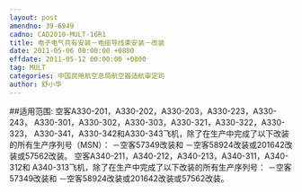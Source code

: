 ```yaml
---
layout: post
amendno: 39-6949
cadno: CAD2010-MULT-16R1
title: 电子电气共有安装－电缆导线束安装－改装
date: 2011-05-06 00:00:00 +0800
effdate: 2011-05-12 00:00:00 +0800
tag: MULT
categories: 中国民用航空总局航空器适航审定司
author: 舒小华
---
```


##适用范围:
空客A330-201，A330-202，A330-203，A330-223，A330-243， A330-301，A330-302，A330-303，A330-321，A330-322，A330-323， A330-341，A330-342和A330-343飞机，除了在生产中完成了以下改装的所有生产序列号（MSN）：
－空客57349改装和
－空客58924改装或201642改装或57562改装。
空客A340-211，A340-212，A340-213，A340-311，A340-312和 A340-313飞机，除了在生产中完成了以下改装的所有生产序列号：
－空客57349改装和
－空客58924改装或201642改装或57562改装。

